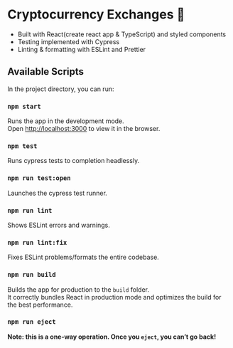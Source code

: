 # Cryptocurrency Exchanges 🚀

- Built with React(create react app & TypeScript) and styled components
- Testing implemented with Cypress
- Linting & formatting with ESLint and Prettier

## Available Scripts

In the project directory, you can run:

### `npm start`

Runs the app in the development mode.\
Open [http://localhost:3000](http://localhost:3000) to view it in the browser.

### `npm test`

Runs cypress tests to completion headlessly.

### `npm run test:open`

Launches the cypress test runner.

### `npm run lint`

Shows ESLint errors and warnings.

### `npm run lint:fix`

Fixes ESLint problems/formats the entire codebase.

### `npm run build`

Builds the app for production to the `build` folder.\
It correctly bundles React in production mode and optimizes the build for the best performance.

### `npm run eject`

**Note: this is a one-way operation. Once you `eject`, you can’t go back!**

